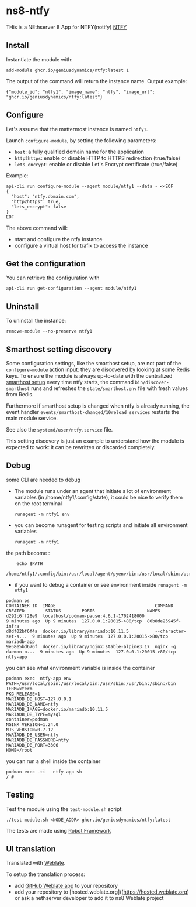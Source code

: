 # ns8-ntfy

THis is a NEthserver 8 App for NTFY(notify) [NTFY](https://github.com/binwiederhier/ntfy) 


## Install

Instantiate the module with:

    add-module ghcr.io/geniusdynamics/ntfy:latest 1

The output of the command will return the instance name.
Output example:

    {"module_id": "ntfy1", "image_name": "ntfy", "image_url": "ghcr.io/geniusdynamics/ntfy:latest"}

## Configure

Let's assume that the mattermost instance is named `ntfy1`.

Launch `configure-module`, by setting the following parameters:
- `host`: a fully qualified domain name for the application
- `http2https`: enable or disable HTTP to HTTPS redirection (true/false)
- `lets_encrypt`: enable or disable Let's Encrypt certificate (true/false)


Example:

```
api-cli run configure-module --agent module/ntfy1 --data - <<EOF
{
  "host": "ntfy.domain.com",
  "http2https": true,
  "lets_encrypt": false
}
EOF
```

The above command will:
- start and configure the ntfy instance
- configure a virtual host for trafik to access the instance

## Get the configuration
You can retrieve the configuration with

```
api-cli run get-configuration --agent module/ntfy1
```

## Uninstall

To uninstall the instance:

    remove-module --no-preserve ntfy1

## Smarthost setting discovery

Some configuration settings, like the smarthost setup, are not part of the
`configure-module` action input: they are discovered by looking at some
Redis keys.  To ensure the module is always up-to-date with the
centralized [smarthost
setup](https://nethserver.github.io/ns8-core/core/smarthost/) every time
ntfy starts, the command `bin/discover-smarthost` runs and refreshes
the `state/smarthost.env` file with fresh values from Redis.

Furthermore if smarthost setup is changed when ntfy is already
running, the event handler `events/smarthost-changed/10reload_services`
restarts the main module service.

See also the `systemd/user/ntfy.service` file.

This setting discovery is just an example to understand how the module is
expected to work: it can be rewritten or discarded completely.

## Debug

some CLI are needed to debug

- The module runs under an agent that initiate a lot of environment variables (in /home/ntfy1/.config/state), it could be nice to verify them
on the root terminal

    `runagent -m ntfy1 env`

- you can become runagent for testing scripts and initiate all environment variables
  
    `runagent -m ntfy1`

 the path become : 
```
    echo $PATH
    /home/ntfy1/.config/bin:/usr/local/agent/pyenv/bin:/usr/local/sbin:/usr/local/bin:/usr/sbin:/usr/bin:/usr/
```

- if you want to debug a container or see environment inside
 `runagent -m ntfy1`
 ```
podman ps
CONTAINER ID  IMAGE                                      COMMAND               CREATED        STATUS        PORTS                    NAMES
d292c6ff28e9  localhost/podman-pause:4.6.1-1702418000                          9 minutes ago  Up 9 minutes  127.0.0.1:20015->80/tcp  80b8de25945f-infra
d8df02bf6f4a  docker.io/library/mariadb:10.11.5          --character-set-s...  9 minutes ago  Up 9 minutes  127.0.0.1:20015->80/tcp  mariadb-app
9e58e5bd676f  docker.io/library/nginx:stable-alpine3.17  nginx -g daemon o...  9 minutes ago  Up 9 minutes  127.0.0.1:20015->80/tcp  ntfy-app
```

you can see what environment variable is inside the container
```
podman exec  ntfy-app env
PATH=/usr/local/sbin:/usr/local/bin:/usr/sbin:/usr/bin:/sbin:/bin
TERM=xterm
PKG_RELEASE=1
MARIADB_DB_HOST=127.0.0.1
MARIADB_DB_NAME=ntfy
MARIADB_IMAGE=docker.io/mariadb:10.11.5
MARIADB_DB_TYPE=mysql
container=podman
NGINX_VERSION=1.24.0
NJS_VERSION=0.7.12
MARIADB_DB_USER=ntfy
MARIADB_DB_PASSWORD=ntfy
MARIADB_DB_PORT=3306
HOME=/root
```

you can run a shell inside the container

```
podman exec -ti   ntfy-app sh
/ # 
```
## Testing

Test the module using the `test-module.sh` script:


    ./test-module.sh <NODE_ADDR> ghcr.io/geniusdynamics/ntfy:latest

The tests are made using [Robot Framework](https://robotframework.org/)

## UI translation

Translated with [Weblate](https://hosted.weblate.org/projects/ns8/).

To setup the translation process:

- add [GitHub Weblate app](https://docs.weblate.org/en/latest/admin/continuous.html#github-setup) to your repository
- add your repository to [hosted.weblate.org]((https://hosted.weblate.org) or ask a nethserver developer to add it to ns8 Weblate project
